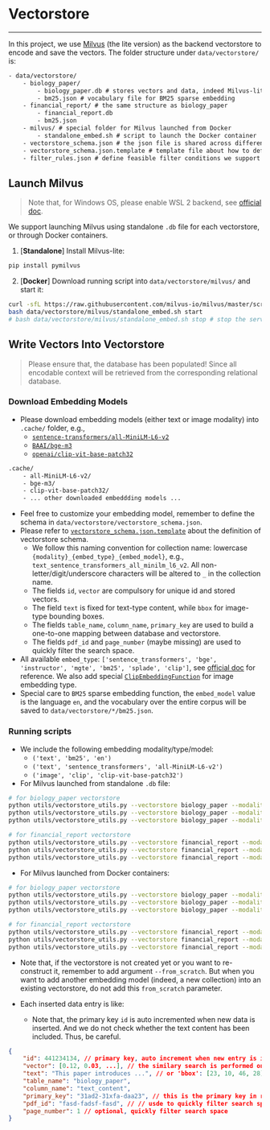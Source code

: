 # Vectorstore

----

In this project, we use [Milvus](https://milvus.io/docs/quickstart.md) (the lite version) as the backend vectorstore to encode and save the vectors. The folder structure under `data/vectorstore/` is:
```txt
- data/vectorstore/
    - biology_paper/
        - biology_paper.db # stores vectors and data, indeed Milvus-lite
        - bm25.json # vocabulary file for BM25 sparse embedding
    - financial_report/ # the same structure as biology_paper
        - financial_report.db
        - bm25.json
    - milvus/ # special folder for Milvus launched from Docker
        - standalone_embed.sh # script to launch the Docker container
    - vectorstore_schema.json # the json file is shared across different vectorstores
    - vectorstore_schema.json.template # template file about how to define the vectorstore schema
    - filter_rules.json # define feasible filter conditions we support in this project when searching the vectorstore
```

## Launch Milvus

> Note that, for Windows OS, please enable WSL 2 backend, see [official doc](https://milvus.io/docs/prerequisite-docker.md#Software-requirements).

We support launching Milvus using standalone `.db` file for each vectorstore, or through Docker containers.

1. [**Standalone**] Install Milvus-lite:
```sh
pip install pymilvus
```
2. [**Docker**] Download running script into `data/vectorstore/milvus/` and start it:
```sh
curl -sfL https://raw.githubusercontent.com/milvus-io/milvus/master/scripts/standalone_embed.sh -o data/vectorstore/milvus/standalone_embed.sh
bash data/vectorstore/milvus/standalone_embed.sh start
# bash data/vectorstore/milvus/standalone_embed.sh stop # stop the service
```

## Write Vectors Into Vectorstore

> Please ensure that, the database has been populated! Since all encodable context will be retrieved from the corresponding relational database.

### Download Embedding Models

- Please download embedding models (either text or image modality) into `.cache/` folder, e.g.,
    - [`sentence-transformers/all-MiniLM-L6-v2`](https://huggingface.co/sentence-transformers/all-MiniLM-L6-v2)
    - [`BAAI/bge-m3`](https://huggingface.co/BAAI/bge-m3)
    - [`openai/clip-vit-base-patch32`](https://huggingface.co/openai/clip-vit-base-patch32)
```txt
.cache/
    - all-MiniLM-L6-v2/
    - bge-m3/
    - clip-vit-base-patch32/
    - ... other downloaded embeddding models ...
```

- Feel free to customize your embedding model, remember to define the schema in `data/vectorstore/vectorstore_schema.json`.
- Please refer to [`vectorstore_schema.json.template`](../data/vectorstore/vectorstore_schema.json.template) about the definition of vectorstore schema.
    - We follow this naming convention for collection name: lowercase `{modality}_{embed_type}_{embed_model}`, e.g., `text_sentence_transformers_all_minilm_l6_v2`. All non-letter/digit/underscore characters will be altered to `_` in the collection name.
    - The fields `id`, `vector` are compulsory for unique id and stored vectors.
    - The field `text` is fixed for text-type content, while `bbox` for image-type bounding boxes.
    - The fields `table_name`, `column_name`, `primary_key` are used to build a one-to-one mapping between database and vectorstore.
    - The fields `pdf_id` and `page_number` (maybe missing) are used to quickly filter the search space.
- All available `embed_type`: `['sentence_transformers', 'bge', 'instructor', 'mgte', 'bm25', 'splade', 'clip']`, see [official doc](https://milvus.io/docs/embeddings.md) for reference. We also add special [`ClipEmbeddingFunction`](../utils/embedding_utils.py) for image embedding type.
- Special care to `BM25` sparse embedding function, the `embed_model` value is the language `en`, and the vocabulary over the entire corpus will be saved to `data/vectorstore/*/bm25.json`.


### Running scripts

- We include the following embedding modality/type/model: 
    - `('text', 'bm25', 'en')`
    - `('text', 'sentence_transformers', 'all-MiniLM-L6-v2')`
    - `('image', 'clip', 'clip-vit-base-patch32')`
- For Milvus launched from standalone `.db` file:
```sh
# for biology_paper vectorstore
python utils/vectorstore_utils.py --vectorstore biology_paper --modality text --embed_type bm25 --embed_model en --launch_method standalone --from_scratch
python utils/vectorstore_utils.py --vectorstore biology_paper --modality text --embed_type sentence_transformers --embed_model all-MiniLM-L6-v2 --launch_method standalone # do not add --from_scratch this time
python utils/vectorstore_utils.py --vectorstore biology_paper --modality image --embed_type clip --embed_model clip-vit-base-patch16 --launch_method standalone # do not add --from_scratch this time

# for financial_report vectorstore
python utils/vectorstore_utils.py --vectorstore financial_report --modality text --embed_type bm25 --embed_model en --launch_method standalone --from_scratch
python utils/vectorstore_utils.py --vectorstore financial_report --modality text --embed_type sentence_transformers --embed_model all-MiniLM-L6-v2 --launch_method standalone # do not add --from_scratch this time
python utils/vectorstore_utils.py --vectorstore financial_report --modality image --embed_type clip --embed_model clip-vit-base-patch16 --launch_method standalone # do not add --from_scratch this time
```

- For Milvus launched from Docker containers:
```sh
# for biology_paper vectorstore
python utils/vectorstore_utils.py --vectorstore biology_paper --modality text --embed_type bm25 --embed_model en --launch_method docker --docker_uri http://127.0.0.1:19530 --from_scratch
python utils/vectorstore_utils.py --vectorstore biology_paper --modality text --embed_type sentence_transformers --embed_model all-MiniLM-L6-v2 --launch_method docker --docker_uri http://127.0.0.1:19530 # do not add --from_scratch this time
python utils/vectorstore_utils.py --vectorstore biology_paper --modality image --embed_type clip --embed_model clip-vit-base-patch16 --launch_method docker --docker_uri http://127.0.0.1:19530 # do not add --from_scratch this time

# for financial_report vectorstore
python utils/vectorstore_utils.py --vectorstore financial_report --modality text --embed_type bm25 --embed_model en --launch_method docker --docker_uri http://127.0.0.1:19530 --from_scratch
python utils/vectorstore_utils.py --vectorstore financial_report --modality text --embed_type sentence_transformers --embed_model all-MiniLM-L6-v2 --launch_method docker --docker_uri http://127.0.0.1:19530 # do not add --from_scratch this time
python utils/vectorstore_utils.py --vectorstore financial_report --modality image --embed_type clip --embed_model clip-vit-base-patch16 --launch_method docker --docker_uri http://127.0.0.1:19530 # do not add --from_scratch this time
```

- Note that, if the vectorstore is not created yet or you want to re-construct it, remember to add argument `--from_scratch`. But when you want to add another embedding model (indeed, a new collection) into an existing vectorstore, do not add this `from_scratch` parameter.

- Each inserted data entry is like:
    - Note that, the primary key `id` is auto incremented when new data is inserted. And we do not check whether the text content has been included. Thus, be careful.
```json
{
    "id": 441234134, // primary key, auto increment when new entry is inserted
    "vector": [0.12, 0.03, ...], // the similary search is performed on this field
    "text": "This paper introduces ...", // or 'bbox': [23, 10, 46, 28], if image type
    "table_name": "biology_paper",
    "column_name": "text_content",
    "primary_key": "31ad2-31xfa-daa23", // this is the primary key in relational database for the current text content
    "pdf_id": "fasd-fadsf-fasd", // // usde to quickly filter search space
    "page_number": 1 // optional, quickly filter search space
}
```